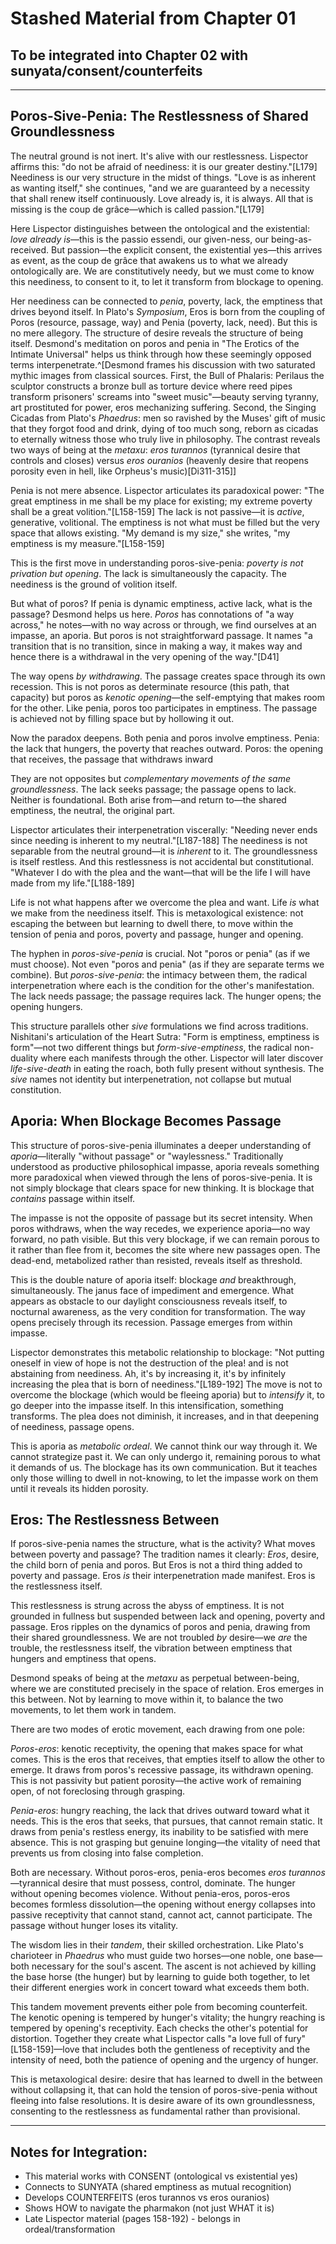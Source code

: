 # Stashed Material from Chapter 01
## To be integrated into Chapter 02 with sunyata/consent/counterfeits

---

## Poros-Sive-Penia: The Restlessness of Shared Groundlessness

The neutral ground is not inert. It's alive with our restlessness. Lispector affirms this: "do not be afraid of neediness: it is our greater destiny."[L179] Neediness is our very structure in the midst of things. "Love is as inherent as wanting itself," she continues, "and we are guaranteed by a necessity that shall renew itself continuously. Love already is, it is always. All that is missing is the coup de grâce—which is called passion."[L179]

Here Lispector distinguishes between the ontological and the existential: *love already is*—this is the passio essendi, our given-ness, our being-as-received. But passion—the explicit consent, the existential yes—this arrives as event, as the coup de grâce that awakens us to what we already ontologically are. We are constitutively needy, but we must come to know this neediness, to consent to it, to let it transform from blockage to opening.

Her neediness can be connected to *penia*, poverty, lack, the emptiness that drives beyond itself. In Plato's *Symposium*, Eros is born from the coupling of Poros (resource, passage, way) and Penia (poverty, lack, need). But this is no mere allegory. The structure of desire reveals the structure of being itself. Desmond's meditation on poros and penia in "The Erotics of the Intimate Universal" helps us think through how these seemingly opposed terms interpenetrate.^[Desmond frames his discussion with two saturated mythic images from classical sources. First, the Bull of Phalaris: Perilaus the sculptor constructs a bronze bull as torture device where reed pipes transform prisoners' screams into "sweet music"—beauty serving tyranny, art prostituted for power, eros mechanizing suffering. Second, the Singing Cicadas from Plato's *Phaedrus*: men so ravished by the Muses' gift of music that they forgot food and drink, dying of too much song, reborn as cicadas to eternally witness those who truly live in philosophy. The contrast reveals two ways of being at the *metaxu*: *eros turannos* (tyrannical desire that controls and closes) versus *eros ouranios* (heavenly desire that reopens porosity even in hell, like Orpheus's music)[Di311-315]]

Penia is not mere absence. Lispector articulates its paradoxical power: "The great emptiness in me shall be my place for existing; my extreme poverty shall be a great volition."[L158-159] The lack is not passive—it is *active*, generative, volitional. The emptiness is not what must be filled but the very space that allows existing. "My demand is my size," she writes, "my emptiness is my measure."[L158-159]

This is the first move in understanding poros-sive-penia: *poverty is not privation but opening*. The lack is simultaneously the capacity. The neediness is the ground of volition itself.

But what of poros? If penia is dynamic emptiness, active lack, what is the passage? Desmond helps us here. *Poros* has connotations of "a way across," he notes—with no way across or through, we find ourselves at an impasse, an aporia. But poros is not straightforward passage. It names "a transition that is no transition, since in making a way, it makes way and hence there is a withdrawal in the very opening of the way."[D41]

The way opens *by withdrawing*. The passage creates space through its own recession. This is not poros as determinate resource (this path, that capacity) but poros as *kenotic opening*—the self-emptying that makes room for the other. Like penia, poros too participates in emptiness. The passage is achieved not by filling space but by hollowing it out.

Now the paradox deepens. Both penia and poros involve emptiness. Penia: the lack that hungers, the poverty that reaches outward. Poros: the opening that receives, the passage that withdraws inward

They are not opposites but *complementary movements of the same groundlessness*. The lack seeks passage; the passage opens to lack. Neither is foundational. Both arise from—and return to—the shared emptiness, the neutral, the original part.

Lispector articulates their interpenetration viscerally: "Needing never ends since needing is inherent to my neutral."[L187-188] The neediness is not separable from the neutral ground—it is *inherent* to it. The groundlessness is itself restless. And this restlessness is not accidental but constitutional. "Whatever I do with the plea and the want—that will be the life I will have made from my life."[L188-189]

Life is not what happens after we overcome the plea and want. Life *is* what we make from the neediness itself. This is metaxological existence: not escaping the between but learning to dwell there, to move within the tension of penia and poros, poverty and passage, hunger and opening.

The hyphen in *poros-sive-penia* is crucial. Not "poros or penia" (as if we must choose). Not even "poros and penia" (as if they are separate terms we combine). But *poros-sive-penia*: the intimacy between them, the radical interpenetration where each is the condition for the other's manifestation. The lack needs passage; the passage requires lack. The hunger opens; the opening hungers.

This structure parallels other *sive* formulations we find across traditions. Nishitani's articulation of the Heart Sutra: "Form is emptiness, emptiness is form"—not two different things but *form-sive-emptiness*, the radical non-duality where each manifests through the other. Lispector will later discover *life-sive-death* in eating the roach, both fully present without synthesis. The *sive* names not identity but interpenetration, not collapse but mutual constitution.

## Aporia: When Blockage Becomes Passage

This structure of poros-sive-penia illuminates a deeper understanding of *aporia*—literally "without passage" or "waylessness." Traditionally understood as productive philosophical impasse, aporia reveals something more paradoxical when viewed through the lens of poros-sive-penia. It is not simply blockage that clears space for new thinking. It is blockage that *contains* passage within itself.

The impasse is not the opposite of passage but its secret intensity. When poros withdraws, when the way recedes, we experience aporia—no way forward, no path visible. But this very blockage, if we can remain porous to it rather than flee from it, becomes the site where new passages open. The dead-end, metabolized rather than resisted, reveals itself as threshold.

This is the double nature of aporia itself: blockage *and* breakthrough, simultaneously. The janus face of impediment and emergence. What appears as obstacle to our daylight consciousness reveals itself, to nocturnal awareness, as the very condition for transformation. The way opens precisely through its recession. Passage emerges from within impasse.

Lispector demonstrates this metabolic relationship to blockage: "Not putting oneself in view of hope is not the destruction of the plea! and is not abstaining from neediness. Ah, it's by increasing it, it's by infinitely increasing the plea that is born of neediness."[L189-192] The move is not to overcome the blockage (which would be fleeing aporia) but to *intensify* it, to go deeper into the impasse itself. In this intensification, something transforms. The plea does not diminish, it increases, and in that deepening of neediness, passage opens.

This is aporia as *metabolic ordeal*. We cannot think our way through it. We cannot strategize past it. We can only undergo it, remaining porous to what it demands of us. The blockage has its own communication. But it teaches only those willing to dwell in not-knowing, to let the impasse work on them until it reveals its hidden porosity.

## Eros: The Restlessness Between

If poros-sive-penia names the structure, what is the activity? What moves between poverty and passage? The tradition names it clearly: *Eros*, desire, the child born of penia and poros. But Eros is not a third thing added to poverty and passage. Eros *is* their interpenetration made manifest. Eros is the restlessness itself.

This restlessness is strung across the abyss of emptiness. It is not grounded in fullness but suspended between lack and opening, poverty and passage. Eros ripples on the dynamics of poros and penia, drawing from their shared groundlessness. We are not troubled *by* desire—we *are* the trouble, the restlessness itself, the vibration between emptiness that hungers and emptiness that opens.

Desmond speaks of being at the *metaxu* as perpetual between-being, where we are constituted precisely in the space of relation. Eros emerges in this between. Not by learning to move within it, to balance the two movements, to let them work in tandem.

There are two modes of erotic movement, each drawing from one pole:

*Poros-eros*: kenotic receptivity, the opening that makes space for what comes. This is the eros that receives, that empties itself to allow the other to emerge. It draws from poros's recessive passage, its withdrawn opening. This is not passivity but patient porosity—the active work of remaining open, of not foreclosing through grasping.

*Penia-eros*: hungry reaching, the lack that drives outward toward what it needs. This is the eros that seeks, that pursues, that cannot remain static. It draws from penia's restless energy, its inability to be satisfied with mere absence. This is not grasping but genuine longing—the vitality of need that prevents us from closing into false completion.

Both are necessary. Without poros-eros, penia-eros becomes *eros turannos*—tyrannical desire that must possess, control, dominate. The hunger without opening becomes violence. Without penia-eros, poros-eros becomes formless dissolution—the opening without energy collapses into passive receptivity that cannot stand, cannot act, cannot participate. The passage without hunger loses its vitality.

The wisdom lies in their *tandem*, their skilled orchestration. Like Plato's charioteer in *Phaedrus* who must guide two horses—one noble, one base—both necessary for the soul's ascent. The ascent is not achieved by killing the base horse (the hunger) but by learning to guide both together, to let their different energies work in concert toward what exceeds them both.

This tandem movement prevents either pole from becoming counterfeit. The kenotic opening is tempered by hunger's vitality; the hungry reaching is tempered by opening's receptivity. Each checks the other's potential for distortion. Together they create what Lispector calls "a love full of fury"[L158-159]—love that includes both the gentleness of receptivity and the intensity of need, both the patience of opening and the urgency of hunger.

This is metaxological desire: desire that has learned to dwell in the between without collapsing it, that can hold the tension of poros-sive-penia without fleeing into false resolutions. It is desire aware of its own groundlessness, consenting to the restlessness as fundamental rather than provisional.

---

## Notes for Integration:

- This material works with CONSENT (ontological vs existential yes)
- Connects to SUNYATA (shared emptiness as mutual recognition)
- Develops COUNTERFEITS (eros turannos vs eros ouranios)
- Shows HOW to navigate the pharmakon (not just WHAT it is)
- Late Lispector material (pages 158-192) - belongs in ordeal/transformation